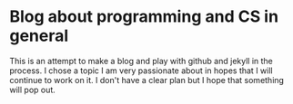 # Blog about programming and CS in general

This is an attempt to make a blog and play with github and jekyll in the process.
I chose a topic I am very passionate about in hopes that I will continue to work on it. I don't have a clear plan but I hope that something will pop out.
